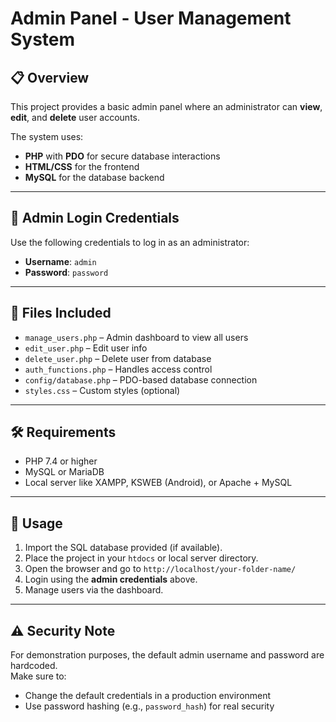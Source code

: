 # Admin Panel - User Management System

## 📋 Overview
This project provides a basic admin panel where an administrator can **view**, **edit**, and **delete** user accounts.

The system uses:
- **PHP** with **PDO** for secure database interactions
- **HTML/CSS** for the frontend
- **MySQL** for the database backend

---

## 🔐 Admin Login Credentials

Use the following credentials to log in as an administrator:

- **Username**: `admin`
- **Password**: `password`

---

## 📁 Files Included

- `manage_users.php` – Admin dashboard to view all users
- `edit_user.php` – Edit user info
- `delete_user.php` – Delete user from database
- `auth_functions.php` – Handles access control
- `config/database.php` – PDO-based database connection
- `styles.css` – Custom styles (optional)

---

## 🛠️ Requirements

- PHP 7.4 or higher
- MySQL or MariaDB
- Local server like XAMPP, KSWEB (Android), or Apache + MySQL

---

## 🚀 Usage

1. Import the SQL database provided (if available).
2. Place the project in your `htdocs` or local server directory.
3. Open the browser and go to `http://localhost/your-folder-name/`
4. Login using the **admin credentials** above.
5. Manage users via the dashboard.

---

## ⚠️ Security Note

For demonstration purposes, the default admin username and password are hardcoded.  
Make sure to:
- Change the default credentials in a production environment
- Use password hashing (e.g., `password_hash`) for real security